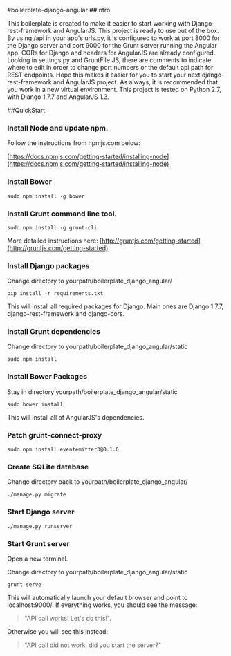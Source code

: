 #boilerplate-django-angular
##Intro

This boilerplate is created to make it easier to start working with Django-rest-framework and AngularJS.  This project is ready to use out of the box.  By using /api in your app's urls.py, it is configured to work at port 8000 for the Django server and port 9000 for the Grunt server running the Angular app.  CORs for Django and headers for AngularJS are already configured.  Looking in settings.py and GruntFile.JS, there are comments to indicate where to edit in order to change port numbers or the default api path for REST endpoints.  Hope this makes it easier for you to start your next django-rest-framework and AngularJS project.  As always, it is recommended that you work in a new virtual environment.  This project is tested on Python 2.7, with Django 1.7.7 and AngularJS 1.3.

##QuickStart

### Install Node and update npm.

Follow the instructions from npmjs.com below:

[https://docs.npmjs.com/getting-started/installing-node](https://docs.npmjs.com/getting-started/installing-node)

### Install Bower

`sudo npm install -g bower`

### Install Grunt command line tool.

`sudo npm install -g grunt-cli`

More detailed instructions here: [http://gruntjs.com/getting-started](http://gruntjs.com/getting-started).

### Install Django packages

Change directory to yourpath/boilerplate_django_angular/

`pip install -r requirements.txt`

This will install all required packages for Django.  Main ones are Django 1.7.7, django-rest-framework and django-cors.

### Install Grunt dependencies

Change directory to yourpath/boilerplate_django_angular/static

`sudo npm install`

### Install Bower Packages

Stay in directory yourpath/boilerplate_django_angular/static

`sudo bower install`

This will install all of AngularJS's dependencies.

### Patch grunt-connect-proxy

`sudo npm install eventemitter3@0.1.6`

### Create SQLite database
Change directory back to yourpath/boilerplate_django_angular/

`./manage.py migrate`

### Start Django server
`./manage.py runserver`

### Start Grunt server
Open a new terminal.

Change directory to yourpath/boilerplate_django_angular/static

`grunt serve`

This will automatically launch your default browser and point to localhost:9000/.  If everything works, you should see the message:

> "API call works!  Let's do this!".

Otherwise you will see this instead:

> "API call did not work, did you start the server?"
